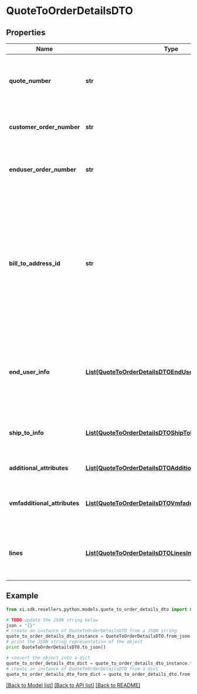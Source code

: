 # QuoteToOrderDetailsDTO


## Properties

Name | Type | Description | Notes
------------ | ------------- | ------------- | -------------
**quote_number** | **str** | A unique identifier generated by Ingram Micro&#39;s CRM specific to each quote. | [optional] 
**customer_order_number** | **str** | The reseller&#39;s order number for reference in their system. | [optional] 
**enduser_order_number** | **str** | The end customer&#39;s order number for reference in their system. | [optional] 
**bill_to_address_id** | **str** | Suffix used to identify billing address. Created during onboarding. Resellers are provided with one or more address IDs depending on how many bill to addresses they need for various flooring companies they are using for credit. | [optional] 
**end_user_info** | [**List[QuoteToOrderDetailsDTOEndUserInfoInner]**](QuoteToOrderDetailsDTOEndUserInfoInner.md) | The contact information for the end user/customer provided by the reseller. Used to determine pricing and discounts. | [optional] 
**ship_to_info** | [**List[QuoteToOrderDetailsDTOShipToInfoInner]**](QuoteToOrderDetailsDTOShipToInfoInner.md) | The shipping information provided by the reseller for order delivery. | [optional] 
**additional_attributes** | [**List[QuoteToOrderDetailsDTOAdditionalAttributesInner]**](QuoteToOrderDetailsDTOAdditionalAttributesInner.md) | Additional order create attributes. | [optional] 
**vmfadditional_attributes** | [**List[QuoteToOrderDetailsDTOVmfadditionalAttributesInner]**](QuoteToOrderDetailsDTOVmfadditionalAttributesInner.md) | The object containing the list of fields required at a header level by the vendor. | [optional] 
**lines** | [**List[QuoteToOrderDetailsDTOLinesInner]**](QuoteToOrderDetailsDTOLinesInner.md) | The object containing the lines that require vendor mandatory fields. | [optional] 

## Example

```python
from xi.sdk.resellers.python.models.quote_to_order_details_dto import QuoteToOrderDetailsDTO

# TODO update the JSON string below
json = "{}"
# create an instance of QuoteToOrderDetailsDTO from a JSON string
quote_to_order_details_dto_instance = QuoteToOrderDetailsDTO.from_json(json)
# print the JSON string representation of the object
print QuoteToOrderDetailsDTO.to_json()

# convert the object into a dict
quote_to_order_details_dto_dict = quote_to_order_details_dto_instance.to_dict()
# create an instance of QuoteToOrderDetailsDTO from a dict
quote_to_order_details_dto_form_dict = quote_to_order_details_dto.from_dict(quote_to_order_details_dto_dict)
```
[[Back to Model list]](../README.md#documentation-for-models) [[Back to API list]](../README.md#documentation-for-api-endpoints) [[Back to README]](../README.md)


